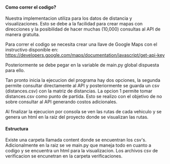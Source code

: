 #### Como correr el codigo?

Nuestra implementacion utiliza para los datos de distancia y visualizaciones. Esto se debe a la facilidad para crear mapas con direcciones y la posibilidad de hacer muchas (10,000) consultas al API de manera gratuita. 

Para correr el codigo se necesita crear una llave de Google Maps con el instructivo disponible en: https://developers.google.com/maps/documentation/javascript/get-api-key

Posteriormente se debe pegar en la variable de main.py global dispuesta para ello.

Tan pronto inicia la ejecucion del programa hay dos opciones, la segunda permite consultar directamente al API y posteriormente se guarda un csv (distances.csv) con la matriz de distancias. La opcion 1 permite tomar distances.csv como punto de partida. Esto se realizo con el objetivo de no sobre consultar al API generando costos adicionales.

Al finalizar la ejecucion por consola se ven las rutas de cada vehiculo y se genera un html en la raiz del proyecto donde se visualizan las rutas.

#### Estructura

Existe una carpeta llamada content donde se encuentran los csv's. Adicionalmente en la raiz se ve main.py que maneja todo en cuanto a codigo y se encuentra un html para la visualizacion. Los archivos csv de verificacion se encunetran en la carpeta verificaciones.
